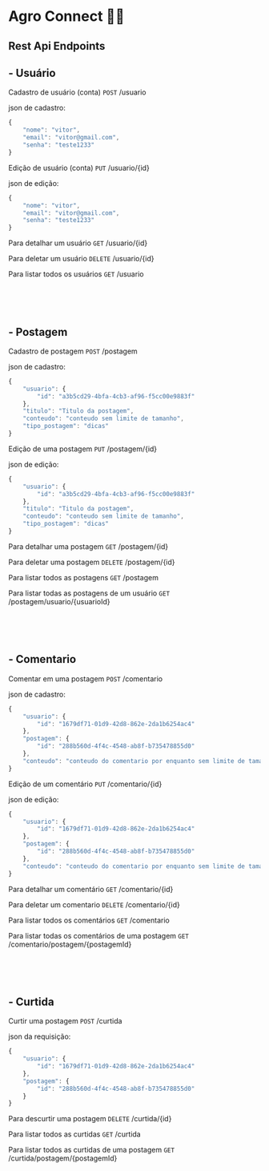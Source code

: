 # Agro Connect 🍃🌐

## Rest Api Endpoints

## - Usuário 

Cadastro de usuário (conta)
`POST` /usuario

json de cadastro:
```js
{
	"nome": "vitor",
	"email": "vitor@gmail.com",
	"senha": "teste1233"
}
```

Edição de usuário (conta)
`PUT` /usuario/{id}

json de edição:
```js
{
	"nome": "vitor",
	"email": "vitor@gmail.com",
	"senha": "teste1233"
}
```

Para detalhar um usuário
`GET` /usuario/{id}

Para deletar um usuário
`DELETE` /usuario/{id}

Para listar todos os usuários
`GET` /usuario


<br />
<br />
<br />

## - Postagem 

Cadastro de postagem 
`POST` /postagem

json de cadastro:
```js
{
	"usuario": {
		"id": "a3b5cd29-4bfa-4cb3-af96-f5cc00e9883f"
	},
	"titulo": "Titulo da postagem",
	"conteudo": "conteudo sem limite de tamanho",
	"tipo_postagem": "dicas"
}
```

Edição de uma postagem
`PUT` /postagem/{id}

json de edição:
```js
{
	"usuario": {
		"id": "a3b5cd29-4bfa-4cb3-af96-f5cc00e9883f"
	},
	"titulo": "Titulo da postagem",
	"conteudo": "conteudo sem limite de tamanho",
	"tipo_postagem": "dicas"
}
```

Para detalhar uma postagem
`GET` /postagem/{id}

Para deletar uma postagem
`DELETE` /postagem/{id}

Para listar todos as postagens
`GET` /postagem

Para listar todas as postagens de um usuário
`GET` /postagem/usuario/{usuarioId}


<br />
<br />
<br />


## - Comentario 

Comentar em uma postagem
`POST` /comentario

json de cadastro:
```js
{
	"usuario": {
		"id": "1679df71-01d9-42d8-862e-2da1b6254ac4"
	},
 	"postagem": {
		"id": "288b560d-4f4c-4548-ab8f-b735478855d0"
	},
	"conteudo": "conteudo do comentario por enquanto sem limite de tamanho"
}
```

Edição de um comentário
`PUT` /comentario/{id}

json de edição:
```js
{
	"usuario": {
		"id": "1679df71-01d9-42d8-862e-2da1b6254ac4"
	},
 	"postagem": {
		"id": "288b560d-4f4c-4548-ab8f-b735478855d0"
	},
	"conteudo": "conteudo do comentario por enquanto sem limite de tamanho"
}
```

Para detalhar um comentário
`GET` /comentario/{id}

Para deletar um comentario
`DELETE` /comentario/{id}

Para listar todos os comentários
`GET` /comentario

Para listar todas os comentários de uma postagem
`GET` /comentario/postagem/{postagemId}




<br />
<br />
<br />

## - Curtida

Curtir uma postagem
`POST` /curtida

json da requisição:
```js
{
	"usuario": {
		"id": "1679df71-01d9-42d8-862e-2da1b6254ac4"
	},
	"postagem": {
		"id": "288b560d-4f4c-4548-ab8f-b735478855d0"
	}
}
```

Para descurtir uma postagem
`DELETE` /curtida/{id}


Para listar todos as curtidas
`GET` /curtida

Para listar todos as curtidas de uma postagem
`GET` /curtida/postagem/{postagemId}
